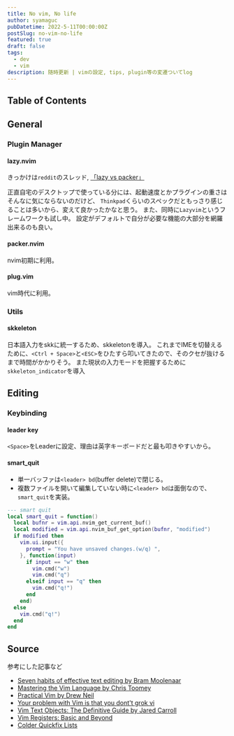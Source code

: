 ```yaml
---
title: No vim, No life
author: syamaguc
pubDatetime: 2022-5-11T00:00:00Z
postSlug: no-vim-no-life
featured: true
draft: false
tags:
  - dev
  - vim
description: 随時更新 | vimの設定, tips, plugin等の変遷ついてlog
---
```


## Table of Contents

## General

### Plugin Manager

#### lazy.nvim

きっかけは`reddit`のスレッド, [「lazy vs packer」](https://www.reddit.com/r/neovim/comments/11d1wjm/lazy_vs_packer/)

正直自宅のデスクトップで使っている分には、起動速度とかプラグインの重さはそんなに気にならないのだけど、
`Thinkpad`くらいのスペックだともっさり感じることは多いから、変えて良かったかなと思う。
また、同時に`Lazyvim`というフレームワークも試し中。
設定がデフォルトで自分が必要な機能の大部分を網羅出来るのも良い。

#### packer.nvim

nvim初期に利用。

#### plug.vim

vim時代に利用。

### Utils

#### skkeleton

日本語入力をskkに統一するため、skkeletonを導入。
これまでIMEを切替えるために、`<Ctrl + Space>`と`<ESC>`をひたすら叩いてきたので、そのクセが抜けるまで時間がかかりそう。
また現状の入力モードを把握するために`skkeleton_indicator`を導入

## Editing

### Keybinding

#### leader key

`<Space>`をLeaderに設定、理由は英字キーボードだと最も叩きやすいから。

#### smart_quit

- 単一バッファは`<leader> bd`(buffer delete)で閉じる。
- 複数ファイルを開いて編集していない時に`<leader> bd`は面倒なので、`smart_quit`を実装。

```lua
--- smart quit
local smart_quit = function()
  local bufnr = vim.api.nvim_get_current_buf()
  local modified = vim.api.nvim_buf_get_option(bufnr, "modified")
  if modified then
    vim.ui.input({
      prompt = "You have unsaved changes.(w/q) ",
    }, function(input)
      if input == "w" then
        vim.cmd("w")
        vim.cmd("q")
      elseif input == "q" then
        vim.cmd("q!")
      end
    end)
  else
    vim.cmd("q!")
  end
end
```

## Source

参考にした記事など

- [Seven habits of effective text editing by Bram Moolenaar](https://www.moolenaar.net/habits.html)
- [Mastering the Vim Language by Chris Toomey](https://www.youtube.com/watch?si=ftR0wOchN5KdbL68&v=wlR5gYd6um0&feature=youtu.be)
- [Practical Vim by Drew Neil](https://pragprog.com/titles/dnvim2/practical-vim-second-edition/)
- [Your problem with Vim is that you dont't grok vi](https://stackoverflow.com/questions/1218390/what-is-your-most-productive-shortcut-with-vim/1220118#1220118)
- [Vim Text Objects: The Definitive Guide by Jared Carroll](https://blog.carbonfive.com/vim-text-objects-the-definitive-guide/)
- [Vim Registers: Basic and Beyond](https://www.brianstorti.com/vim-registers/)
- [Colder Quickfix Lists](https://vimways.org/2018/colder-quickfix-lists/)
